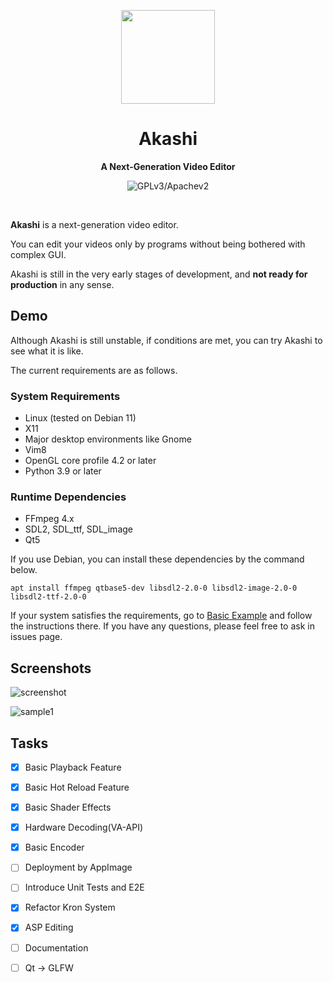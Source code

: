 <p align="center"><img width="150" src="https://user-images.githubusercontent.com/70841910/115134602-16088280-a001-11eb-991e-a091139b6a25.png" /></p>

<h1 align="center">Akashi</h1>
<p align="center">
  <strong>A Next-Generation Video Editor</strong>
</p>

<p align="center">
  <img src="https://img.shields.io/badge/license-GPLv3%2FApache%202-blue" alt="GPLv3/Apachev2" />
</p>
<br>

**Akashi** is a next-generation video editor. 

You can edit your videos only by programs without being bothered with complex GUI.

Akashi is still in the very early stages of development, and **not ready for production** in any sense.

## Demo

Although Akashi is still unstable, if conditions are met, you can try Akashi to see what it is like.

The current requirements are as follows.

### System Requirements

* Linux (tested on Debian 11) 
* X11
* Major desktop environments like Gnome
* Vim8
* OpenGL core profile 4.2 or later
* Python 3.9 or later

### Runtime Dependencies

* FFmpeg 4.x
* SDL2, SDL_ttf, SDL_image
* Qt5

If you use Debian, you can install these dependencies by the command below.

`apt install ffmpeg qtbase5-dev libsdl2-2.0-0 libsdl2-image-2.0-0 libsdl2-ttf-2.0-0 `

If your system satisfies the requirements, go to [Basic Example](https://github.com/akashi-org/akashi/examples/basic/) and follow the instructions there.
If you have any questions, please feel free to ask in issues page.

## Screenshots

![screenshot](https://user-images.githubusercontent.com/70841910/106698725-4aab9700-65d9-11eb-951c-9d751a741a99.png)

![sample1](https://user-images.githubusercontent.com/70841910/106697192-2ef2c180-65d6-11eb-8956-32208aed015b.gif)

## Tasks

- [x] Basic Playback Feature 
- [x] Basic Hot Reload Feature
- [x] Basic Shader Effects
- [x] Hardware Decoding(VA-API)
- [x] Basic Encoder
- [ ] Deployment by AppImage
- [ ] Introduce Unit Tests and E2E
- [x] Refactor Kron System
- [x] ASP Editing
- [ ] Documentation
- [ ] Qt -> GLFW

